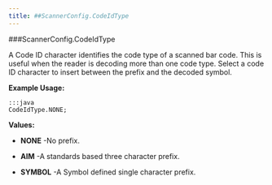 ```yaml
---
title: ##ScannerConfig.CodeIdType
---
```

###ScannerConfig.CodeIdType

A Code ID character identifies the code type of a scanned bar code. This
 is useful when the reader is decoding more than one code type. Select a
 code ID character to insert between the prefix and the decoded symbol.

 

**Example Usage:**
	
	:::java	
	CodeIdType.NONE;


**Values:**

* **NONE** -No prefix.

* **AIM** -A standards based three character prefix.

* **SYMBOL** -A Symbol defined single character prefix.

